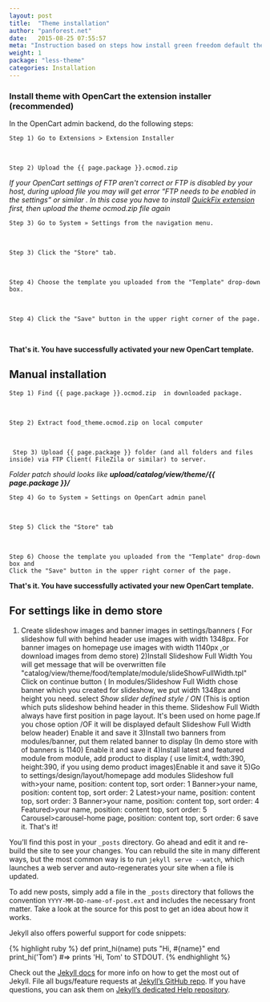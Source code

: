 ```yaml
---
layout: post
title:  "Theme installation"
author: "panforest.net"
date:   2015-08-25 07:55:57
meta: "Instruction based on steps how install green freedom default theme trough OpenCart extensions installer and(or) manual installation"
weight: 1
package: "less-theme"
categories: Installation
---
```


### Install theme with OpenCart the extension installer  <br>(recommended)


In the OpenCart admin backend, do the following steps:

    Step 1) Go to Extensions > Extension Installer
   
<br>

    Step 2) Upload the {{ page.package }}.ocmod.zip

*If your OpenCart settings of FTP aren't correct or FTP is disabled by your host, during upload file you may will get error “FTP needs to be enabled in the settings” or similar
. In this case you have to install
[QuickFix extension ](http://www.opencart.com/index.php?route=extension/extension/info&extension_id=18892)
 first, then upload the theme ocmod.zip file again*  

    Step 3) Go to System » Settings from the navigation menu.
    
<br>
    
    Step 3) Click the "Store" tab.
    
<br>

    Step 4) Choose the template you uploaded from the "Template" drop-down box.
    
<br>

    Step 4) Click the "Save" button in the upper right corner of the page.

<br>

**That's it. You have successfully activated your new OpenCart template.**


## Manual installation 

    Step 1) Find {{ page.package }}.ocmod.zip  in downloaded package.
      
<br>
    
    Step 2) Extract food_theme.ocmod.zip on local computer
    
<br>
     
     
     Step 3) Upload {{ page.package }} folder (and all folders and files inside) via FTP Client( FileZila or similar) to server. 
     
*Folder patch should looks like **upload/catalog/view/theme/{{ page.package }}/***

    Step 4) Go to System » Settings on OpenCart admin panel 
    
<br>
    
    Step 5) Click the "Store" tab
<br>

    Step 6) Choose the template you uploaded from the "Template" drop-down box and 
    Click the "Save" button in the upper right corner of the page.

**That's it. You have successfully activated your new OpenCart template.**

## For settings like in demo store

1) Create slideshow images and banner images in settings/banners
    ( For slideshow full with behind header use images with width 1348px.
    For banner images on homepage use images with width 1140px ,or download images from demo store)
2)Install Slideshow Full Width
    You will get message that will be overwritten file "catalog/view/theme/food/template/module/slideShowFullWidth.tpl"
    	Click on continue button
    ( In modules/Slideshow Full Width chose banner which you created for slideshow,
     we put width 1348px and height you need.
    select *Show slider defined style / ON*
    (This is option which puts slideshow behind header in this theme. Slideshow Full Width always have first position in page layout.
    It's been used on home page.If you chose option /OF it will be displayed default Slideshow Full Width below header)
    Enable it and save it
3)Install two banners from modules/banner, put them related banner to display
    (In demo store with of banners is 1140) Enable it and save it
4)Install latest and featured module from module, add product to display
  ( use limit:4, wdth:390, height:390, if you using demo product images)Enable it and save it
5)Go to settings/design/layout/homepage
    add modules
    Slideshow full with>your name, position: content top, sort order: 1
    Banner>your name, position: content top, sort order: 2
    Latest>your name, position: content top, sort order: 3
    Banner>your name, position: content top, sort order: 4
    Featured>your name, position: content top, sort order: 5
    Carousel>carousel-home page, position: content top, sort order: 6
    save it.
    That's it!








You’ll find this post in your `_posts` directory. Go ahead and edit it and re-build the site to see your changes. You can rebuild the site in many different ways, but the most common way is to run `jekyll serve --watch`, which launches a web server and auto-regenerates your site when a file is updated.

To add new posts, simply add a file in the `_posts` directory that follows the convention `YYYY-MM-DD-name-of-post.ext` and includes the necessary front matter. Take a look at the source for this post to get an idea about how it works.

Jekyll also offers powerful support for code snippets:

{% highlight ruby %}
def print_hi(name)
  puts "Hi, #{name}"
end
print_hi('Tom')
#=> prints 'Hi, Tom' to STDOUT.
{% endhighlight %}

Check out the [Jekyll docs][jekyll] for more info on how to get the most out of Jekyll. File all bugs/feature requests at [Jekyll’s GitHub repo][jekyll-gh]. If you have questions, you can ask them on [Jekyll’s dedicated Help repository][jekyll-help].

[jekyll]:      http://jekyllrb.com
[jekyll-gh]:   https://github.com/jekyll/jekyll
[jekyll-help]: https://github.com/jekyll/jekyll-help
